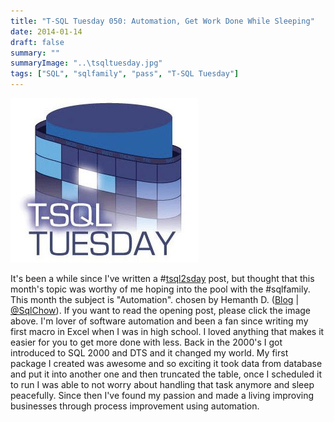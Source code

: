 ```yaml
---
title: "T-SQL Tuesday 050: Automation, Get Work Done While Sleeping"
date: 2014-01-14
draft: false
summary: ""
summaryImage: "..\tsqltuesday.jpg"
tags: ["SQL", "sqlfamily", "pass", "T-SQL Tuesday"]
---
```


![T-SQL Tusday](tsqltuesday.jpg)

It's been a while since I've written a #[tsql2sday](https://twitter.com/search?q=tsql2sday&src=typd) post, but thought that this month's topic was worthy of me hoping into the pool with the #sqlfamily. This month the subject is "Automation". chosen by Hemanth D. ([Blog](http://sqlchow.wordpress.com/) | [@SqlChow](https://twitter.com/SqlChow)). If you want to read the opening post, please click the image above. I'm lover of software automation and been a fan since writing my first macro in Excel when I was in high school. I loved anything that makes it easier for you to get more done with less. Back in the 2000's I got introduced to SQL 2000 and DTS and it changed my world. My first package I created was awesome and so exciting it took data from database and put it into another one and then truncated the table, once I scheduled it to run I was able to not worry about handling that task anymore and sleep peacefully. Since then I've found my passion and made a living improving businesses through process improvement using automation.